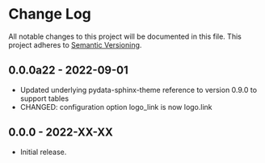 # Change Log
All notable changes to this project will be documented in this file.
This project adheres to [Semantic Versioning](http://semver.org/).


## 0.0.0a22 - 2022-09-01
- Updated underlying pydata-sphinx-theme reference to version 0.9.0 to support tables
- CHANGED: configuration option logo_link is now logo.link 
## 0.0.0 - 2022-XX-XX
- Initial release.
